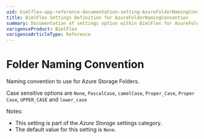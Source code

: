 ```yaml
---
uid: bimlflex-app-reference-documentation-setting-AzureFolderNamingConvention
title: BimlFlex Settings Definition for AzureFolderNamingConvention
summary: Documentation of settings option within BimlFlex for AzureFolderNamingConvention
varigenceProduct: BimlFlex
varigenceArticleType: Reference
---
```


# Folder Naming Convention

Naming convention to use for Azure Storage Folders.

Case sensitive options are `None`, `PascalCase`, `camelCase`, `Proper_Case`, `Proper Case`, `UPPER_CASE` and `lower_case`

Notes:

* This setting is part of the *Azure Storage* settings category.
* The default value for this setting is `None`.
